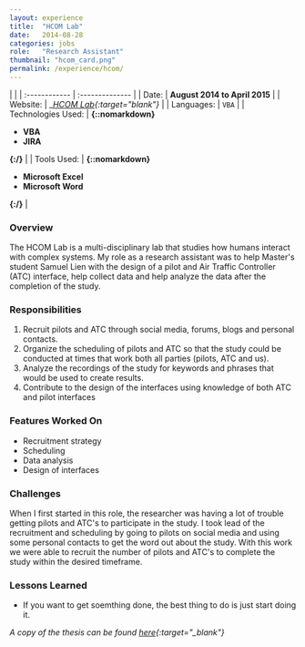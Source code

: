 ```yaml
---
layout: experience
title:  "HCOM Lab"
date:   2014-08-28
categories: jobs
role:	"Research Assistant"
thumbnail: "hcom_card.png"
permalink: /experience/hcom/
---
```

|                      |
| :------------ | :-------------- |
| Date:      | __August 2014 to April 2015__ |
| Website:     |    __[HCOM Lab][hcom-lab]{:target="_blank"}__   |
| Languages:  | `VBA` |
| Technologies Used: |  __{::nomarkdown}<ul><li>VBA</li><li>JIRA</li></ul>{:/}__ |
| Tools Used: |  __{::nomarkdown}<ul><li>Microsoft Excel</li><li>Microsoft Word</li></ul>{:/}__ |

### Overview

The HCOM Lab is a multi-disciplinary lab that studies how humans interact with complex systems. My role as a research assistant was to help Master's student Samuel Lien with the design of a pilot and Air Traffic Controller (ATC) interface, help collect data and help analyze the data after the completion of the study.

### Responsibilities

1. Recruit pilots and ATC through social media, forums, blogs and personal contacts.
2. Organize the scheduling of pilots and ATC so that the study could be conducted at times that work both all parties (pilots, ATC and us).
3. Analyze the recordings of the study for keywords and phrases that would be used to create results.
4. Contribute to the design of the interfaces using knowledge of both ATC and pilot interfaces

### Features Worked On

- Recruitment strategy
- Scheduling
- Data analysis
- Design of interfaces

### Challenges

When I first started in this role, the researcher was having a lot of trouble getting pilots and ATC's to participate in the study. I took lead of the recruitment and scheduling by going to pilots on social media and using some personal contacts to get the word out about the study. With this work we were able to recruit the number of pilots and ATC's to complete the study within the desired timeframe.

### Lessons Learned

- If you want to get soemthing done, the best thing to do is just start doing it.

*A copy of the thesis can be found [here][lien-thesis]{:target="_blank"}*

<!-- Jekyll also offers powerful support for code snippets:

{% highlight swift %}
 override func viewDidLoad() {
        super.viewDidLoad()
        tv.delegate = self
        tv.dataSource = self

        tv.alwaysBounceVertical = false
        
        nextViewControllerButton.enabled = false
        nextViewControllerButton.alpha = 0.5
        // Do any additional setup after loading the view.
    }
{% endhighlight %} -->

[hcom-lab]: https://uwaterloo.ca/humans-complex-systems-lab/about-humans-complex-systems-lab
[lien-thesis]: https://uwspace.uwaterloo.ca/bitstream/handle/10012/9633/Lien_Song-Chyi.pdf?sequence=3

